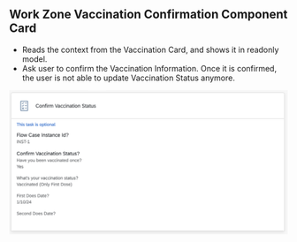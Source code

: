## Work Zone Vaccination Confirmation Component Card
  - Reads the context from the Vaccination Card, and shows it in readonly model.
  - Ask user to confirm the Vaccination Information. Once it is confirmed, the user is not able to update Vaccination Status anymore.

![Card Preview](../images/wz-vaccination-confirm-card.png)